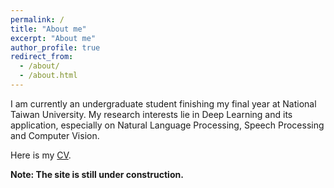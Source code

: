 ```yaml
---
permalink: /
title: "About me"
excerpt: "About me"
author_profile: true
redirect_from: 
  - /about/
  - /about.html
---
```

I am currently an undergraduate student finishing my final year at National Taiwan University. My research interests lie in Deep Learning and its application, especially on Natural Language Processing, Speech Processing and Computer Vision.

Here is my [CV](https://ron9413.github.io/files/cv-pin-jung.pdf).

**Note: The site is still under construction.**
